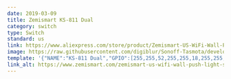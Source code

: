 ```yaml
---
date: 2019-03-09
title: Zemismart KS-811 Dual
category: switch
type: Switch
standard: us
link: https://www.aliexpress.com/store/product/Zemismart-US-WiFi-Wall-Push-Light-Switch-Alexa-Google-Home-Enable-Smart-Life-APP-ControlOne-Gang/1848374_32982759923.html
image: https://raw.githubusercontent.com/digiblur/Sonoff-Tasmota/development/jpgs/ks811_dual.JPG
template: '{"NAME":"KS-811 Dual","GPIO":[255,255,52,255,255,18,255,255,22,21,255,255,17],"FLAG":0,"BASE":18}' 
link_alt: https://www.zemismart.com/zemismart-us-wifi-wall-push-light-switch-alexa-google-home-enable-smart-life-app-controlone-gang-two-gangs-three-gangs_p0163.html
---
```







